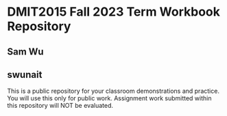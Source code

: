 # DMIT2015 Fall 2023 Term Workbook Repository

## Sam Wu

## swunait

This is a public repository for your classroom demonstrations and practice. You will use this only for public work. Assignment work submitted within this repository will NOT be evaluated.

